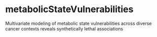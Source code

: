 # metabolicStateVulnerabilities
Multivariate modeling of metabolic state vulnerabilities across diverse cancer contexts reveals synthetically lethal associations
